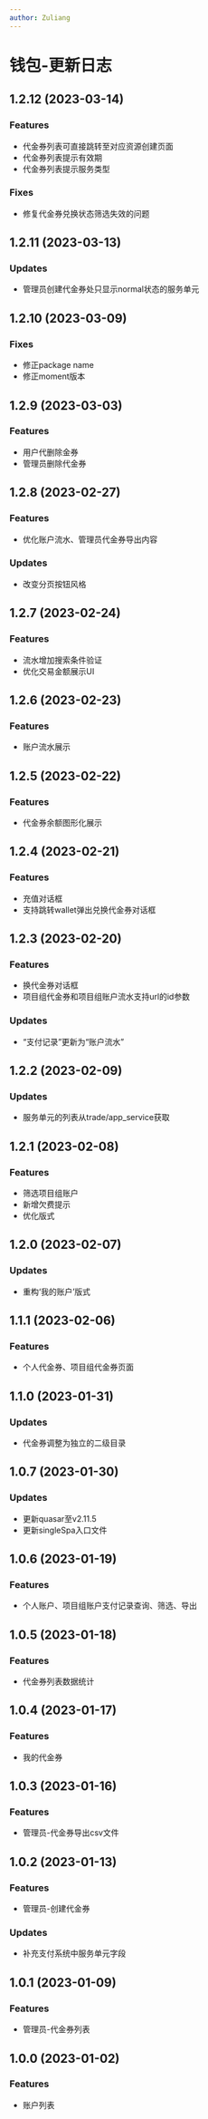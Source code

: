 ```yaml
---
author: Zuliang
---
```


# 钱包-更新日志

## 1.2.12 (2023-03-14)
### Features
* 代金券列表可直接跳转至对应资源创建页面
* 代金券列表提示有效期
* 代金券列表提示服务类型
### Fixes
* 修复代金券兑换状态筛选失效的问题


## 1.2.11 (2023-03-13)
### Updates
* 管理员创建代金券处只显示normal状态的服务单元


## 1.2.10 (2023-03-09)
### Fixes
* 修正package name
* 修正moment版本


## 1.2.9 (2023-03-03)
### Features
* 用户代删除金券
* 管理员删除代金券


## 1.2.8 (2023-02-27)
### Features
* 优化账户流水、管理员代金券导出内容
### Updates
* 改变分页按钮风格


## 1.2.7 (2023-02-24)
### Features
* 流水增加搜索条件验证
* 优化交易金额展示UI


## 1.2.6 (2023-02-23)
### Features
* 账户流水展示


## 1.2.5 (2023-02-22)
### Features
* 代金券余额图形化展示


## 1.2.4 (2023-02-21)
### Features
* 充值对话框
* 支持跳转wallet弹出兑换代金券对话框


## 1.2.3 (2023-02-20)
### Features
* 换代金券对话框
* 项目组代金券和项目组账户流水支持url的id参数
### Updates
* “支付记录”更新为“账户流水”


## 1.2.2 (2023-02-09)
### Updates
* 服务单元的列表从trade/app_service获取


## 1.2.1 (2023-02-08)
### Features
* 筛选项目组账户
* 新增欠费提示
* 优化版式


## 1.2.0 (2023-02-07)
### Updates
* 重构‘我的账户’版式


## 1.1.1 (2023-02-06)
### Features
* 个人代金券、项目组代金券页面


## 1.1.0 (2023-01-31)
### Updates
* 代金券调整为独立的二级目录


## 1.0.7 (2023-01-30)
### Updates
* 更新quasar至v2.11.5
* 更新singleSpa入口文件


## 1.0.6 (2023-01-19)
### Features
* 个人账户、项目组账户支付记录查询、筛选、导出


## 1.0.5 (2023-01-18)
### Features
* 代金券列表数据统计


## 1.0.4 (2023-01-17)
### Features
* 我的代金券


## 1.0.3 (2023-01-16)
### Features
* 管理员-代金券导出csv文件


## 1.0.2 (2023-01-13)
### Features
* 管理员-创建代金券
### Updates
* 补充支付系统中服务单元字段


## 1.0.1 (2023-01-09)
### Features
* 管理员-代金券列表


## 1.0.0 (2023-01-02)
### Features
* 账户列表

